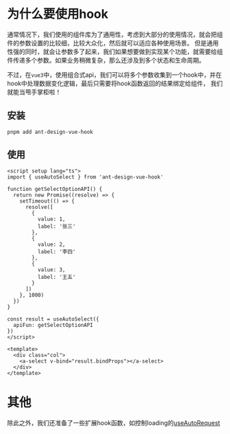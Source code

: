 # 为什么要使用hook

通常情况下，我们使用的组件库为了通用性，考虑到大部分的使用情况，就会把组件的参数设置的比较细，比较大众化，然后就可以适应各种使用场景。
但是通用性强的同时，就会让参数多了起来，我们如果想要做到实现某个功能，就需要给组件传递多个参数。如果业务稍微复杂，那么还涉及到多个状态和生命周期。

不过，在`vue3`中，使用组合式api，我们可以将多个参数收集到一个hook中，并在hook中处理数据变化逻辑，最后只需要将hook函数返回的结果绑定给组件，
我们就能当甩手掌柜啦！

## 安装

```shell
pnpm add ant-design-vue-hook
```

## 使用
```vue
<script setup lang="ts">
import { useAutoSelect } from 'ant-design-vue-hook'

function getSelectOptionAPI() {
  return new Promise((resolve) => {
    setTimeout(() => {
      resolve([
        {
          value: 1,
          label: '张三'
        },
        {
          value: 2,
          label: '李四'
        },
        {
          value: 3,
          label: '王五'
        }
      ])
    }, 1000)
  })
}

const result = useAutoSelect({
  apiFun: getSelectOptionAPI
})
</script>

<template>
  <div class="col">
    <a-select v-bind="result.bindProps"></a-select>
  </div>
</template>
```
# 其他

除此之外，我们还准备了一些扩展hook函数，如控制loading的[useAutoRequest](/extra/loading.html)
